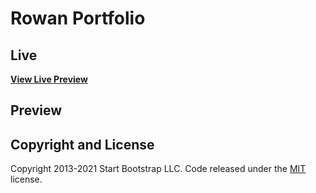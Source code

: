 # Rowan Portfolio

## Live

**[View Live Preview](https://anneliserowan.github.io/rowan-portfolio/)**

## Preview

[](dist/assets/img/screencapture-127-0-0-1-5500-dist-index-html-2021-05-20-16_11_21.png)

## Copyright and License

Copyright 2013-2021 Start Bootstrap LLC. Code released under the [MIT](https://github.com/StartBootstrap/startbootstrap-resume/blob/master/LICENSE) license.
